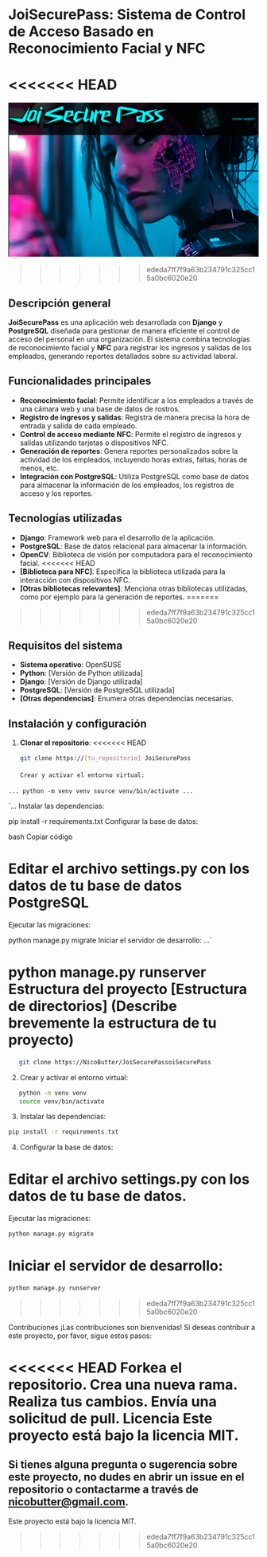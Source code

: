 # JoiSecurePass: Sistema de Control de Acceso Basado en Reconocimiento Facial y NFC

<<<<<<< HEAD
=======
![](images/joisecurepass.png)

>>>>>>> ededa7ff7f9a63b234791c325cc15a0bc6020e20
## Descripción general
**JoiSecurePass** es una aplicación web desarrollada con **Django** y **PostgreSQL** diseñada para gestionar de manera eficiente el control de acceso del personal en una organización. El sistema combina tecnologías de reconocimiento facial y **NFC** para registrar los ingresos y salidas de los empleados, generando reportes detallados sobre su actividad laboral.

## Funcionalidades principales
- **Reconocimiento facial**: Permite identificar a los empleados a través de una cámara web y una base de datos de rostros.
- **Registro de ingresos y salidas**: Registra de manera precisa la hora de entrada y salida de cada empleado.
- **Control de acceso mediante NFC**: Permite el registro de ingresos y salidas utilizando tarjetas o dispositivos NFC.
- **Generación de reportes**: Genera reportes personalizados sobre la actividad de los empleados, incluyendo horas extras, faltas, horas de menos, etc.
- **Integración con PostgreSQL**: Utiliza PostgreSQL como base de datos para almacenar la información de los empleados, los registros de acceso y los reportes.

## Tecnologías utilizadas
- **Django**: Framework web para el desarrollo de la aplicación.
- **PostgreSQL**: Base de datos relacional para almacenar la información.
- **OpenCV**: Biblioteca de visión por computadora para el reconocimiento facial.
<<<<<<< HEAD
- **[Biblioteca para NFC]**: Especifica la biblioteca utilizada para la interacción con dispositivos NFC.
- **[Otras bibliotecas relevantes]**: Menciona otras bibliotecas utilizadas, como por ejemplo para la generación de reportes.
=======
>>>>>>> ededa7ff7f9a63b234791c325cc15a0bc6020e20

## Requisitos del sistema
- **Sistema operativo**: OpenSUSE
- **Python**: [Versión de Python utilizada]
- **Django**: [Versión de Django utilizada]
- **PostgreSQL**: [Versión de PostgreSQL utilizada]
- **[Otras dependencias]**: Enumera otras dependencias necesarias.

## Instalación y configuración
1. **Clonar el repositorio**:
<<<<<<< HEAD
   ```bash
   git clone https://[tu_repositorio] JoiSecurePass

   Crear y activar el entorno virtual:

`...
python -m venv venv
source venv/bin/activate
...`

`...
Instalar las dependencias:

pip install -r requirements.txt
Configurar la base de datos:

bash
Copiar código

# Editar el archivo settings.py con los datos de tu base de datos PostgreSQL


Ejecutar las migraciones:


python manage.py migrate
Iniciar el servidor de desarrollo:
...`


python manage.py runserver
Estructura del proyecto
[Estructura de directorios] (Describe brevemente la estructura de tu proyecto)
=======
   ```sh
      git clone https://NicoButter/JoiSecurePassoiSecurePass
   ```

2. Crear y activar el entorno virtual:
```sh
   python -m venv venv
   source venv/bin/activate
```

3. Instalar las dependencias:
```sh
pip install -r requirements.txt
```

4. Configurar la base de datos:

# Editar el archivo settings.py con los datos de tu base de datos.

Ejecutar las migraciones:
```sh
python manage.py migrate
```

# Iniciar el servidor de desarrollo:

```sh
python manage.py runserver
```
>>>>>>> ededa7ff7f9a63b234791c325cc15a0bc6020e20

Contribuciones
¡Las contribuciones son bienvenidas! Si deseas contribuir a este proyecto, por favor, sigue estos pasos:

<<<<<<< HEAD
Forkea el repositorio.
Crea una nueva rama.
Realiza tus cambios.
Envía una solicitud de pull.
Licencia
Este proyecto está bajo la licencia MIT.
=======
## Si tienes alguna pregunta o sugerencia sobre este proyecto, no dudes en abrir un issue en el repositorio o contactarme a través de nicobutter@gmail.com.

Este proyecto está bajo la licencia MIT.
>>>>>>> ededa7ff7f9a63b234791c325cc15a0bc6020e20
